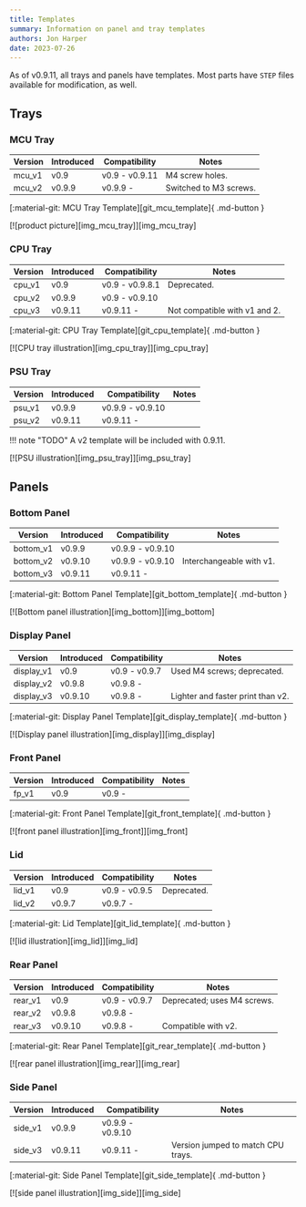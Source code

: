 ```yaml
---
title: Templates
summary: Information on panel and tray templates
authors: Jon Harper
date: 2023-07-26
---
```


As of v0.9.11, all trays and panels have templates. Most parts have `STEP` files available for modification, as well.

## Trays

### MCU Tray

<div markdown class="jh-grid-container jh-grid-2">
<div markdown class="jh-grid-para">

| Version | Introduced | Compatibility | Notes |
|---------|------------|---------------|-------|
| mcu_v1  | v0.9       | v0.9 - v0.9.11 | M4 screw holes. |
| mcu_v2  | v0.9.9     | v0.9.9 -       | Switched to M3 screws. |

[:material-git: MCU Tray Template][git_mcu_template]{ .md-button }

</div>
<div markdown class="jh-grid-img">
[![product picture][img_mcu_tray]][img_mcu_tray]
</div>
</div>

### CPU Tray

<div markdown class="jh-grid-container jh-grid-2">
<div markdown class="jh-grid-para">

| Version | Introduced | Compatibility   | Notes |
|---------|------------|-----------------|-------|
| cpu_v1  | v0.9       | v0.9 - v0.9.8.1 | Deprecated. |
| cpu_v2  | v0.9.9     | v0.9 - v0.9.10  |       |
| cpu_v3  | v0.9.11    | v0.9.11 -       | Not compatible with v1 and 2. |

[:material-git: CPU Tray Template][git_cpu_template]{ .md-button }

</div>
<div markdown class="jh-grid-img">
[![CPU tray illustration][img_cpu_tray]][img_cpu_tray]
</div>
</div>

### PSU Tray

<div markdown class="jh-grid-container jh-grid-2">
<div markdown class="jh-grid-para">

| Version | Introduced | Compatibility    | Notes |
|---------|------------|------------------|-------|
| psu_v1  | v0.9.9     | v0.9.9 - v0.9.10 |       |
| psu_v2  | v0.9.11    | v0.9.11 -        |       |

!!! note "TODO"
    A v2 template will be included with 0.9.11.

</div>
<div markdown class="jh-grid-img">
[![PSU illustration][img_psu_tray]][img_psu_tray]
</div>
</div>

## Panels

### Bottom Panel

<div markdown class="jh-grid-container jh-grid-2">
<div markdown class="jh-grid-para">

| Version | Introduced | Compatibility    | Notes |
|---------|------------|------------------|-------|
| bottom_v1 | v0.9.9     | v0.9.9 - v0.9.10 |       |
| bottom_v2 | v0.9.10    | v0.9.9 - v0.9.10 | Interchangeable with v1. |
| bottom_v3 | v0.9.11    | v0.9.11 -        |       |

[:material-git: Bottom Panel Template][git_bottom_template]{ .md-button }

</div>
<div markdown class="jh-grid-img">
[![Bottom panel illustration][img_bottom]][img_bottom]
</div>
</div>

### Display Panel

<div markdown class="jh-grid-container jh-grid-2">
<div markdown class="jh-grid-para">

| Version | Introduced | Compatibility    | Notes |
|---------|------------|------------------|-------|
| display_v1 | v0.9       | v0.9   - v0.9.7  | Used M4 screws; deprecated. |
| display_v2 | v0.9.8     | v0.9.8 -         |  |
| display_v3 | v0.9.10    | v0.9.8 -         | Lighter and faster print than v2. |

[:material-git: Display Panel Template][git_display_template]{ .md-button }

</div>
<div markdown class="jh-grid-img">
[![Display panel illustration][img_display]][img_display]
</div>
</div>

### Front Panel

<div markdown class="jh-grid-container jh-grid-2">
<div markdown class="jh-grid-para">

| Version | Introduced | Compatibility    | Notes |
|---------|------------|------------------|-------|
| fp_v1   | v0.9       | v0.9 -           |       |

[:material-git: Front Panel Template][git_front_template]{ .md-button }

</div>
<div markdown class="jh-grid-img">
[![front panel illustration][img_front]][img_front]
</div>
</div>

### Lid

<div markdown class="jh-grid-container jh-grid-2">
<div markdown class="jh-grid-para">

| Version | Introduced | Compatibility    | Notes |
|---------|------------|------------------|-------|
| lid_v1  | v0.9       | v0.9 - v0.9.5    | Deprecated. |
| lid_v2  | v0.9.7     | v0.9.7 -         |       |

[:material-git: Lid Template][git_lid_template]{ .md-button }

</div>
<div markdown class="jh-grid-img">
[![lid illustration][img_lid]][img_lid]
</div>
</div>

### Rear Panel

<div markdown class="jh-grid-container jh-grid-2">
<div markdown class="jh-grid-para">

| Version | Introduced | Compatibility    | Notes |
|---------|------------|------------------|-------|
| rear_v1 | v0.9       | v0.9 - v0.9.7    | Deprecated; uses M4 screws. |
| rear_v2 | v0.9.8     | v0.9.8 -         |       |
| rear_v3 | v0.9.10    | v0.9.8 -         | Compatible with v2. |

[:material-git: Rear Panel Template][git_rear_template]{ .md-button }

</div>
<div markdown class="jh-grid-img">
[![rear panel illustration][img_rear]][img_rear]
</div>
</div>

### Side Panel

<div markdown class="jh-grid-container jh-grid-2">
<div markdown class="jh-grid-para">

| Version | Introduced | Compatibility    | Notes |
|---------|------------|------------------|-------|
| side_v1 | v0.9.9     | v0.9.9 - v0.9.10 |       |
| side_v3 | v0.9.11    | v0.9.11 -        | Version jumped to match CPU trays. |

[:material-git: Side Panel Template][git_side_template]{ .md-button }

</div>
<div markdown class="jh-grid-img">
[![side panel illustration][img_side]][img_side]
</div>
</div>

[img_mcu_tray]: ../img/components/mcu.webp
[img_cpu_tray]: ../img/components/cpu.webp
[img_lower_bay]: ../img/components/lower_bay.webp
[img_psu_tray]: ../img/components/psu.webp
[img_display]: ../img/components/display.webp
[img_front]: ../img/components/front_panel.webp
[img_bottom]: ../img/components/bottom.webp
[img_rear]: ../img/components/rear.webp
[img_lid]: ../img/components/lid.webp
[img_side]: ../img/components/side.webp